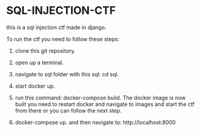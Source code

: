 # SQL-INJECTION-CTF
this is a sql injection ctf made in django. 

To run the ctf you need to follow these steps:

1. clone this git repository.

2. open up a terminal.

3. navigate to sql folder with this sql: cd sql.

4. start docker up.

5. run this command: docker-compose build. The docker image is now built you need to restart docker and navigate to images and start the ctf from there or you can follow the next step.

6. docker-compose up. and then navigate to: http://localhost:8000
